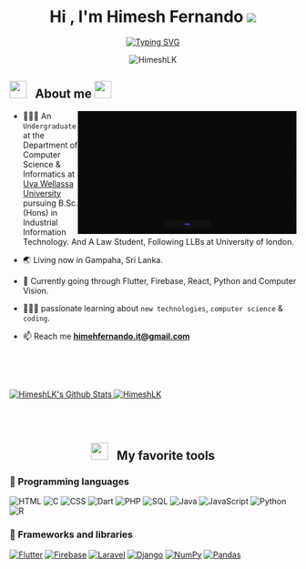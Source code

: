 ﻿
<!-- HEADING -->
<h1 align="center">Hi , I'm Himesh Fernando <img src="https://media.giphy.com/media/hvRJCLFzcasrR4ia7z/giphy.gif" width="35"></h1>
    <p align="center">
      <a href="https://git.io/typing-svg"><img src="https://readme-typing-svg.herokuapp.com?font=Fira+Code&pause=1000&center=true&vCenter=true&width=435&lines=Undergraduate+Of+Uva+Wellassa.;Always+learning+new+things.;Team+Player.;Freelancer.;Volunteer." alt="Typing SVG" /></a>
    </p>
    <p align="center">
      <img src="https://komarev.com/ghpvc/?username=HimeshLK" alt="HimeshLK" /> 
    </p>
    
<!-- ABOUT ME -->
<h2 align="left"><img src="https://media.giphy.com/media/iY8CRBdQXODJSCERIr/giphy.gif" width="30" height="30" style="margin-right: 10px;"> About me <img src="https://camo.githubusercontent.com/017ce09cb328afef06129604953c8331f3c09f3bda8b7081e8b7c4de23b1a723/68747470733a2f2f632e74656e6f722e636f6d2f585362443930326e31667741414141692f72656e6e656e2d666173742e676966" width="30" height="30" style="margin-right: 10px;"></h2>
<!-- Animated Image -->
    <a target="_blank" align="center">
      <img align="right" top="100" bottom= "100" height="216" width="384" alt="GIF" src="https://github.com/HimeshLK/About-me/blob/main/giphy1.gif">
    </a>

- 👨🏻‍🎓 An `Undergraduate` at the Department of Computer Science & Informatics at <a href="https://uwu.ac.lk/">Uva Wellassa University</a> pursuing B.Sc. (Hons) in Industrial Information Technology. And A Law Student, Following LLBs at University of london.

- 🌏 Living now in Gampaha, Sri Lanka.

- 🌱 Currently going through Flutter, Firebase, React, Python and Computer Vision.

- 👨🏻‍🔬 passionate learning about `new technologies`, `computer science` & `coding`.

- 📫 Reach me **himehfernando.it@gmail.com**


<p align="center" ><br><br><br></p>


<!-- GITHUB STATS -->

  <a href="https://github.com/HimeshLK">
<!--     <h2 align="center"><img src="https://media.giphy.com/media/iY8CRBdQXODJSCERIr/giphy.gif" width="30" height="30" style="margin-right: 10px;"> Github stats  </h2> 
<p align="center">
    <img src="https://github-readme-stats.vercel.app/api/top-langs?username=HimeshLK&langs_count=12&show_icons=true&locale=en&layout=compact&theme=algolia" alt="HimeshLK :: Top Langs" height="auto" width="full"/>
  </a>
</p> -->
<p align="left">
  <a href="https://github.com/HimeshLK">
      <img alt="HimeshLK's Github Stats" src="https://github-readme-stats-eight-theta.vercel.app/api?username=Nipun-Thiwanka&show_icons=true&theme=algolia&include_all_commits=true&count_private=true" width="400px"/>
  <img src="https://github-readme-streak-stats.herokuapp.com/?user=HimeshLK&theme=algolia" alt="HimeshLK" width="400px"/>
</a>
</p>
<br/>

<br/>
<!-- <h2 align="center"><img src="https://media.giphy.com/media/iY8CRBdQXODJSCERIr/giphy.gif" width="30" height="30" style="margin-right: 10px;"> latest contribution </h2>
<a href="https://github.com/ashutosh00710/github-readme-activity-graph"><img alt="HimeshLK's Activity Graph" src="https://activity-graph.herokuapp.com/graph/?username=HimeshLK&bg_color=000&color=fff&line=00E676&point=fff&hide_border=true" /></a> -->

<!-- TOOLS AND LANGUAGE -->
<h2 align="center"><img src="https://media.giphy.com/media/iY8CRBdQXODJSCERIr/giphy.gif" width="30" height="30" style="margin-right: 10px;"> My favorite tools  </h2> 

### :robot: Programming languages

<p>
    <img alt="HTML" src="https://img.shields.io/badge/HTML-E34F26.svg?logo=html5&logoColor=white">
    <img alt="C" src="https://custom-icon-badges.demolab.com/badge/C-03599C.svg?logo=c-in-hexagon&logoColor=white">
    <img alt="CSS" src="https://img.shields.io/badge/CSS-1572B6.svg?logo=css3&logoColor=white">
    <img alt="Dart" src="https://img.shields.io/badge/Dart-15A6C4.svg?logo=dart&logoColor=white">
    <img alt="PHP" src="https://img.shields.io/badge/PHP-777BB4.svg?logo=php&logoColor=white">
    <img alt="SQL" src="https://custom-icon-badges.demolab.com/badge/SQL-025E8C.svg?logo=database&logoColor=white">
    <img alt="Java" src="https://custom-icon-badges.demolab.com/badge/Java-007396.svg?logo=java&logoColor=white">
    <img alt="JavaScript" src="https://img.shields.io/badge/JavaScript-F7DF1E.svg?logo=javascript&logoColor=black">
    <img alt="Python" src="https://img.shields.io/badge/Python-14354C.svg?logo=python&logoColor=white">
    <img alt="R" src="https://img.shields.io/badge/R-276DC3.svg?logo=r&logoColor=white">
</p>

### 🧰 Frameworks and libraries

<p>
    <a href="#"><img alt="Flutter" src="https://img.shields.io/badge/Flutter-02569B.svg?logo=flutter&logoColor=white"></a>
    <a href="#"><img alt="Firebase" src="https://img.shields.io/badge/Firebase-20232e.svg?logo=firebase&logoColor=white"></a>
    <a href="#"><img alt="Laravel" src="https://custom-icon-badges.demolab.com/badge/laravel-E61B23.svg?logo=laravel&logoColor=white"></a>
    <a href="#"><img alt="Django" src="https://img.shields.io/badge/-Django-00979D?logo=Django&logoColor=white"></a>
    <a href="#"><img alt="NumPy" src="https://img.shields.io/badge/Numpy-013243.svg?logo=numpy&logoColor=white"></a>
    <a href="#"><img alt="Pandas" src="https://img.shields.io/badge/Pandas-150458.svg?logo=pandas&logoColor=white"></a>
</p>
